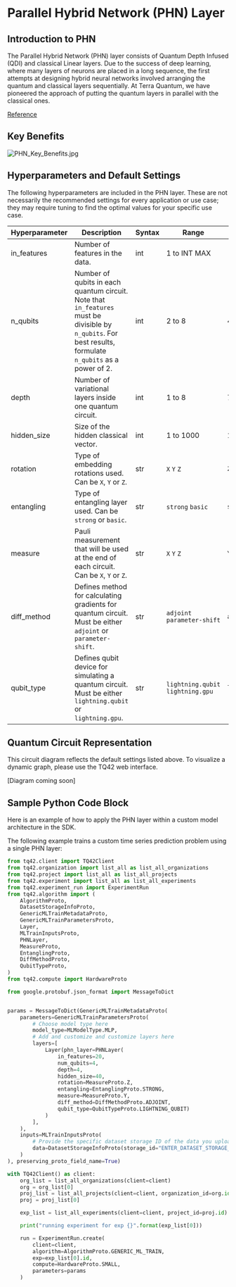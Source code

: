 # Parallel Hybrid Network (PHN) Layer
## Introduction to PHN
The Parallel Hybrid Network (PHN) layer consists of Quantum Depth Infused (QDI) and classical Linear layers. Due to the success of deep learning, where many layers of neurons are placed in a long sequence, the first attempts at designing hybrid neural networks involved arranging the quantum and classical layers sequentially. At Terra Quantum, we have pioneered the approach of putting the quantum layers in parallel with the classical ones.

[Reference](https://arxiv.org/pdf/2303.03227v1.pdf)

## Key Benefits
![PHN_Key_Benefits.jpg](../images/PHN_Key_Benefits.jpg)

## Hyperparameters and Default Settings
The following hyperparameters are included in the PHN layer. These are not necessarily the recommended settings for every application or use case; they may require tuning to find the optimal values for your specific use case.

| Hyperparameter | Description                                                                                                                                                     | Syntax | Range                             | Default           |
|----------------|-----------------------------------------------------------------------------------------------------------------------------------------------------------------|--------|-----------------------------------|-------------------|
| in_features    | Number of features in the data.                                                                                                                                 | int    | 1 to INT MAX                      |                   |
| n_qubits       | Number of qubits in each quantum circuit. <br/>Note that `in_features` must be divisible by `n_qubits`. For best results, formulate `n_qubits` as a power of 2. | int    | 2 to 8                            | 4                 |
| depth          | Number of variational layers inside one quantum circuit.                                                                                                        | int    | 1 to 8                            | 7                 |
| hidden_size    | Size of the hidden classical vector.                                                                                                                            | int    | 1 to 1000                         | 17                |
| rotation       | Type of embedding rotations used. Can be `X`, `Y` or `Z`.                                                                                                       | str    | `X` `Y` `Z`                       | `Z`               |
| entangling     | Type of entangling layer used. Can be `strong` or `basic`.                                                                                                      | str    | `strong` `basic`                  | `strong`          |
| measure        | Pauli measurement that will be used at the end of each circuit. Can be `X`, `Y` or `Z`.                                                                         | str    | `X` `Y` `Z`                       | `Y`               |
| diff_method    | Defines method for calculating gradients for quantum circuit. Must be either `adjoint` or `parameter-shift`.                                                    | str    | `adjoint` `parameter-shift`       | `adjoint`         |
| qubit_type     | Defines qubit device for simulating a quantum circuit. Must be either `lightning.qubit` or `lightning.gpu`.                                                     | str    | `lightning.qubit` `lightning.gpu` | `lightning.qubit` |


## Quantum Circuit Representation
This circuit diagram reflects the default settings listed above. To visualize a dynamic graph, please use the TQ42 web interface.

[Diagram coming soon]

## Sample Python Code Block
Here is an example of how to apply the PHN layer within a custom model architecture in the SDK.

The following example trains a custom time series prediction problem using a single PHN layer:

```python
from tq42.client import TQ42Client
from tq42.organization import list_all as list_all_organizations
from tq42.project import list_all as list_all_projects
from tq42.experiment import list_all as list_all_experiments
from tq42.experiment_run import ExperimentRun
from tq42.algorithm import (
    AlgorithmProto,
    DatasetStorageInfoProto,
    GenericMLTrainMetadataProto,
    GenericMLTrainParametersProto,
    Layer,
    MLTrainInputsProto,
    PHNLayer,
    MeasureProto,
    EntanglingProto,
    DiffMethodProto,
    QubitTypeProto,
)
from tq42.compute import HardwareProto

from google.protobuf.json_format import MessageToDict


params = MessageToDict(GenericMLTrainMetadataProto(
    parameters=GenericMLTrainParametersProto(
        # Choose model type here
        model_type=MLModelType.MLP,
        # Add and customize and customize layers here
        layers=[
            Layer(phn_layer=PHNLayer(
                in_features=20,
                num_qubits=4,
                depth=4,
                hidden_size=40,
                rotation=MeasureProto.Z,
                entangling=EntanglingProto.STRONG,
                measure=MeasureProto.Y,
                diff_method=DiffMethodProto.ADJOINT,
                qubit_type=QubitTypeProto.LIGHTNING_QUBIT)
            )
        ],
    ),
    inputs=MLTrainInputsProto(
        # Provide the specific dataset storage ID of the data you uploaded to TQ42.
        data=DatasetStorageInfoProto(storage_id="ENTER_DATASET_STORAGE_ID_HERE")
    )
), preserving_proto_field_name=True)

with TQ42Client() as client:
    org_list = list_all_organizations(client=client)
    org = org_list[0]
    proj_list = list_all_projects(client=client, organization_id=org.id)
    proj = proj_list[0]

    exp_list = list_all_experiments(client=client, project_id=proj.id)

    print("running experiment for exp {}".format(exp_list[0]))

    run = ExperimentRun.create(
        client=client,
        algorithm=AlgorithmProto.GENERIC_ML_TRAIN,
        exp=exp_list[0].id,
        compute=HardwareProto.SMALL,
        parameters=params
    )
```
